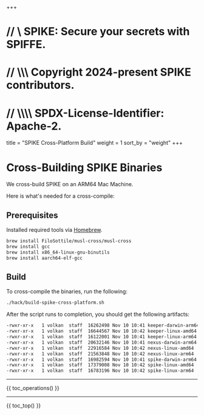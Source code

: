 +++
# //    \\ SPIKE: Secure your secrets with SPIFFE.
# //  \\\\\ Copyright 2024-present SPIKE contributors.
# // \\\\\\\ SPDX-License-Identifier: Apache-2.

title = "SPIKE Cross-Platform Build"
weight = 1
sort_by = "weight"
+++

# Cross-Building SPIKE Binaries

We cross-build SPIKE on an ARM64 Mac Machine.

Here is what's needed for a cross-compile:

## Prerequisites

Installed required tools via [Homebrew](https://brew.sh).

```bash
brew install FiloSottile/musl-cross/musl-cross
brew install gcc
brew install x86_64-linux-gnu-binutils
brew install aarch64-elf-gcc
```

## Build

To cross-compile the binaries, run the following:

```bash
./hack/build-spike-cross-platform.sh
```

After the script runs to completion, you should get the following artifacts:

```txt
-rwxr-xr-x   1 volkan  staff  16262498 Nov 10 10:41 keeper-darwin-arm64
-rwxr-xr-x   1 volkan  staff  16644567 Nov 10 10:42 keeper-linux-amd64
-rwxr-xr-x   1 volkan  staff  16122001 Nov 10 10:41 keeper-linux-arm64
-rwxr-xr-x   1 volkan  staff  20632146 Nov 10 10:41 nexus-darwin-arm64
-rwxr-xr-x   1 volkan  staff  22916584 Nov 10 10:42 nexus-linux-amd64
-rwxr-xr-x   1 volkan  staff  21563848 Nov 10 10:42 nexus-linux-arm64
-rwxr-xr-x   1 volkan  staff  16982594 Nov 10 10:41 spike-darwin-arm64
-rwxr-xr-x   1 volkan  staff  17379008 Nov 10 10:42 spike-linux-amd64
-rwxr-xr-x   1 volkan  staff  16783196 Nov 10 10:42 spike-linux-arm64
```

----

{{ toc_operations() }}

----

{{ toc_top() }}
